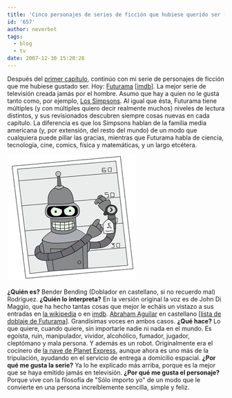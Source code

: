 ```yaml
---
title: 'Cinco personajes de series de ficción que hubiese querido ser (dos): Bender'
id: '657'
author: neverbot
tags:
  - blog
  - tv
date: 2007-12-30 15:28:28
---
```


Después del [primer capítulo](https://neverbot.com/tv/cinco-personajes-de-series-de-ficcion-que-hubiese-querido-ser-uno-sam-seaborn/), continúo con mi serie de personajes de ficción que me hubiese gustado ser. Hoy: [Futurama](http://en.wikipedia.org/wiki/Futurama) \[[imdb](http://www.imdb.com/title/tt0149460/)\]. La mejor serie de televisión creada jamás por el hombre. Asumo que hay a quien no le gusta tanto como, por ejemplo, [Los Simpsons](http://www.imdb.com/title/tt0096697/). Al igual que ésta, Futurama tiene múltiples (y con múltiples quiero decir realmente muchos) niveles de lectura distintos, y sus revisionados descubren siempre cosas nuevas en cada capítulo. La diferencia es que los Simpsons hablan de la familia media americana (y, por extensión, del resto del mundo) de un modo que cualquiera puede pillar las gracias, mientras que Futurama habla de ciencia, tecnología, cine, comics, física y matemáticas, y un largo etcétera.

![Bender Bending (Doblador) Rodríguez](./cinco-personajes-de-series-de-ficcion-que-hubiese-querido-ser-dos-bender/bender_futurama.gif "Bender Bending (Doblador) Rodríguez")

**¿Quién es?** Bender Bending (Doblador en castellano, si no recuerdo mal) Rodríguez. **¿Quién lo interpreta?** En la versión original la voz es de John Di Maggio, que ha hecho tantas cosas que mejor le echáis un vistazo a sus entradas en [la wikipedia](http://en.wikipedia.org/wiki/John_DiMaggio) o en [imdb](http://en.wikipedia.org/wiki/John_DiMaggio). [Abraham Aguilar](http://www.eldoblaje.com/datos/FichaActorDoblaje.asp?id=5) en castellano \[[lista de doblaje de Futurama](http://www.eldoblaje.com/datos/FichaPelicula.asp?id=30)\]. Grandísimas voces en ambos casos. **¿Qué hace?** Lo que quiere, cuando quiere, sin importarle nadie ni nada en el mundo. Es egoísta, ruin, manipulador, vividor, alcohólico, fumador, jugador, cleptómano y mala persona. Y además es un robot. Originalmente era el cocinero de [la nave de Planet Express](http://en.wikipedia.org/wiki/Planet_Express_Ship), aunque ahora es uno más de la tripulación, ayudando en el servicio de entrega a domicilio espacial. **¿Por qué me gusta la serie?** Ya lo he explicado más arriba, porque es la mejor que se haya emitido jamás en televisión. **¿Por qué me gusta el personaje?** Porque vive con la filosofía de "Sólo importo yo" de un modo que le convierte en una persona increíblemente sencilla, simple y feliz.